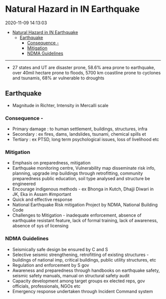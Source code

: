# Natural Hazard in IN Earthquake

2020-11-09 14:13:03

- [Natural Hazard in IN Earthquake](#natural-hazard-in-in-earthquake)
  - [Earthquake](#earthquake)
    - [Consequence -](#consequence--)
    - [Mitigation](#mitigation)
    - [NDMA Guidelines](#ndma-guidelines)

---

- 27 states and UT are disaster prone, 58.6% area prone to earthquake, over 40mil hectare prone to floods, 5700 km coastline prone to cyclones and tsunamis, 68% ar vulnerable to droughts

## Earthquake

- Magnitude in Richter, Intensity in Mercalli scale

### Consequence -

- Primary damage : to human settlement, buildings, structures, infra
- Secondary : ex fires, dams, landslides, tsunami, chemical spills et
- Tertiary : ex PTSD, long term psychological issues, loss of livelihood etc

### Mitigation

- Emphasis on preparedness, mitigation
- Earthquake monitoring centre, Vulnerability map disseminate risk info, planning, upgrade imp buildings through retrofitting, community preparedness public education, soil type analysed and structure be engineered
- Encourage indigenous methods - ex Bhonga in Kutch, Dhajji Diwari in JK, Eka in Assam #important
- Quick and effective response
- National Earthquake Risk mitigation Project by NDMA, National Building Code
- Challenges to Mitigation - inadequate enforcement, absence of earthquake resistant feature, lack of formal training, lack of awareness, absence of sys of licensing

### NDMA Guidelines

- Seismically safe design be ensured by C and S
- Selective seismic strengthening, retrofitting of existing structures - buildings of national imp, critical buildings, public utility structures, etc
- Regulation and enforcement by S gov
- Awareness and preparedness through handbooks on earthquake safety, seismic safety manuals, manual on structural safety audit
- Capacity development among target groups ex elected reps, gov officials, professionals, NGOs etc
- Emergency response undertaken through Incident Command system
